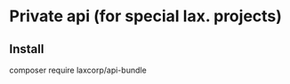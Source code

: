 Private api (for special lax. projects)
=======================================================

Install 
-------
composer require laxcorp/api-bundle

